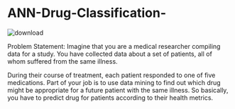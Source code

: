 # ANN-Drug-Classification-
 
![download](https://user-images.githubusercontent.com/74828009/114230993-765f4a80-9997-11eb-8a0b-4f0d5a7bbcc0.jpg)


Problem Statement:
Imagine that you are a medical researcher compiling data for a study. You have collected data about a set of patients, all of whom suffered from the same illness.

During their course of treatment, each patient responded to one of five medications. Part of your job is to use data mining to find out which drug might be appropriate for a future patient with the same illness. So basically, you have to predict drug for patients according to their health metrics.
